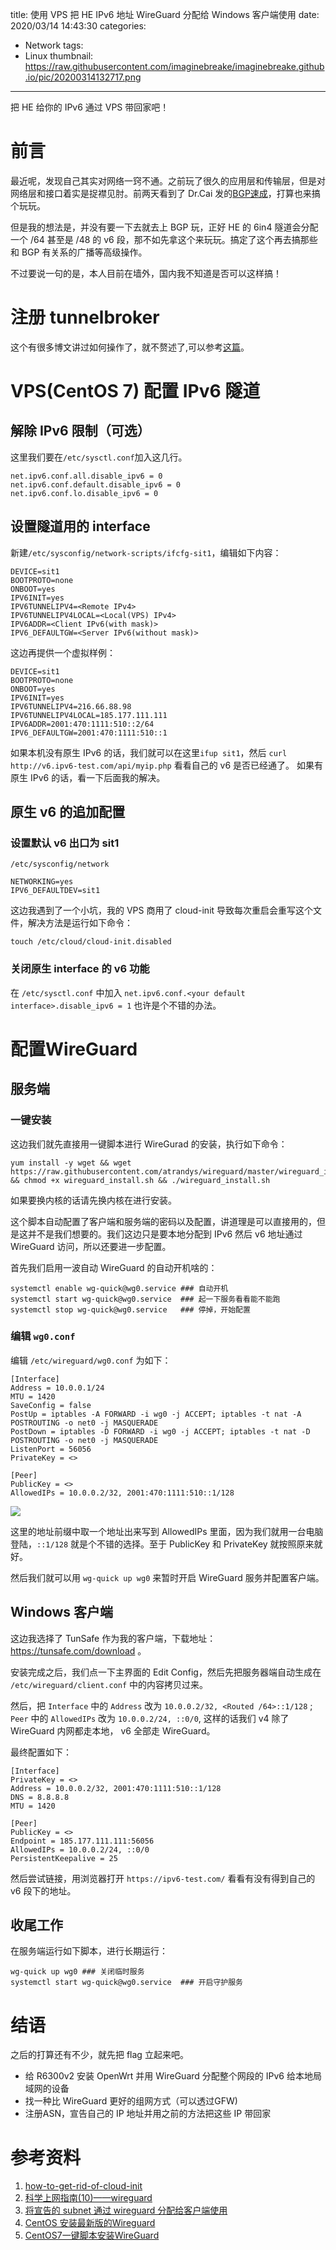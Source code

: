 title: 使用 VPS 把 HE IPv6 地址 WireGuard 分配给 Windows 客户端使用
date: 2020/03/14 14:43:30
categories:
- Network
tags:
- Linux
thumbnail: https://raw.githubusercontent.com/imaginebreake/imaginebreake.github.io/pic/20200314132717.png
---

把 HE 给你的 IPv6 通过 VPS 带回家吧！

<!-- more -->

# 前言

最近呢，发现自己其实对网络一窍不通。之前玩了很久的应用层和传输层，但是对网络层和接口着实是捉襟见肘。前两天看到了 Dr.Cai 发的[BGP速成](https://www.91yunbbs.com/discussion/641/drcais-noob-bgplayer-in-1hour-绝赞速成班-逃#latest)，打算也来搞个玩玩。

但是我的想法是，并没有要一下去就去上 BGP 玩，正好 HE 的 6in4 隧道会分配一个 /64 甚至是 /48 的 v6 段，那不如先拿这个来玩玩。搞定了这个再去搞那些和 BGP 有关系的广播等高级操作。

不过要说一句的是，本人目前在墙外，国内我不知道是否可以这样搞！

# 注册 tunnelbroker

这个有很多博文讲过如何操作了，就不赘述了,可以参考[这篇](https://www.91yunbbs.com/discussion/549/让affman失业系列菜鸟教学-第一篇-用6in4-隧道来替代-socks5代理)。

# VPS(CentOS 7) 配置 IPv6 隧道

## 解除 IPv6 限制（可选）

这里我们要在`/etc/sysctl.conf`加入这几行。

```
net.ipv6.conf.all.disable_ipv6 = 0
net.ipv6.conf.default.disable_ipv6 = 0
net.ipv6.conf.lo.disable_ipv6 = 0
```

## 设置隧道用的 interface

新建`/etc/sysconfig/network-scripts/ifcfg-sit1`，编辑如下内容：

```
DEVICE=sit1
BOOTPROTO=none
ONBOOT=yes
IPV6INIT=yes
IPV6TUNNELIPV4=<Remote IPv4>
IPV6TUNNELIPV4LOCAL=<Local(VPS) IPv4>
IPV6ADDR=<Client IPv6(with mask)>
IPV6_DEFAULTGW=<Server IPv6(without mask)>
```

这边再提供一个虚拟样例：
```
DEVICE=sit1
BOOTPROTO=none
ONBOOT=yes
IPV6INIT=yes
IPV6TUNNELIPV4=216.66.88.98
IPV6TUNNELIPV4LOCAL=185.177.111.111
IPV6ADDR=2001:470:1111:510::2/64
IPV6_DEFAULTGW=2001:470:1111:510::1
```

如果本机没有原生 IPv6 的话，我们就可以在这里```ifup sit1```，然后 ```curl http://v6.ipv6-test.com/api/myip.php``` 看看自己的 v6 是否已经通了。
如果有原生 IPv6 的话，看一下后面我的解决。

## 原生 v6 的追加配置

### 设置默认 v6 出口为 sit1

```
/etc/sysconfig/network

NETWORKING=yes
IPV6_DEFAULTDEV=sit1
```

这边我遇到了一个小坑，我的 VPS 商用了 cloud-init 导致每次重启会重写这个文件，解决方法是运行如下命令：

```
touch /etc/cloud/cloud-init.disabled
```

### 关闭原生 interface 的 v6 功能

在 `/etc/sysctl.conf` 中加入 `net.ipv6.conf.<your default interface>.disable_ipv6 = 1` 也许是个不错的办法。

# 配置WireGuard

## 服务端

### 一键安装

这边我们就先直接用一键脚本进行 WireGurad 的安装，执行如下命令：

```
yum install -y wget && wget https://raw.githubusercontent.com/atrandys/wireguard/master/wireguard_install.sh && chmod +x wireguard_install.sh && ./wireguard_install.sh
```

如果要换内核的话请先换内核在进行安装。

这个脚本自动配置了客户端和服务端的密码以及配置，讲道理是可以直接用的，但是这并不是我们想要的。我们这边只是要本地分配到 IPv6 然后 v6 地址通过 WireGuard 访问，所以还要进一步配置。

首先我们启用一波自动 WireGuard 的自动开机啥的：

```
systemctl enable wg-quick@wg0.service ### 自动开机
systemctl start wg-quick@wg0.service  ### 起一下服务看看能不能跑
systemctl stop wg-quick@wg0.service   ### 停掉，开始配置
```

### 编辑 `wg0.conf`

编辑 `/etc/wireguard/wg0.conf` 为如下：

```
[Interface]
Address = 10.0.0.1/24
MTU = 1420
SaveConfig = false
PostUp = iptables -A FORWARD -i wg0 -j ACCEPT; iptables -t nat -A POSTROUTING -o net0 -j MASQUERADE
PostDown = iptables -D FORWARD -i wg0 -j ACCEPT; iptables -t nat -D POSTROUTING -o net0 -j MASQUERADE
ListenPort = 56056
PrivateKey = <>

[Peer]
PublicKey = <>
AllowedIPs = 10.0.0.2/32, 2001:470:1111:510::1/128
```

![](https://raw.githubusercontent.com/imaginebreake/imaginebreake.github.io/pic/20200314142004.png)

这里的地址前缀中取一个地址出来写到 AllowedIPs 里面，因为我们就用一台电脑登陆，`::1/128` 就是个不错的选择。至于 PublicKey 和 PrivateKey 就按照原来就好。

然后我们就可以用 `wg-quick up wg0` 来暂时开启 WireGuard 服务并配置客户端。

## Windows 客户端

这边我选择了 TunSafe 作为我的客户端，下载地址：https://tunsafe.com/download 。

安装完成之后，我们点一下主界面的 Edit Config，然后先把服务器端自动生成在 `/etc/wireguard/client.conf` 中的内容拷贝过来。

然后，把 `Interface` 中的 `Address` 改为 `10.0.0.2/32, <Routed /64>::1/128` ; `Peer` 中的 `AllowedIPs` 改为 `10.0.0.2/24, ::0/0`, 这样的话我们 v4 除了 WireGuard 内网都走本地， v6 全部走 WireGuard。

最终配置如下：

```
[Interface]
PrivateKey = <>
Address = 10.0.0.2/32, 2001:470:1111:510::1/128
DNS = 8.8.8.8
MTU = 1420

[Peer]
PublicKey = <>
Endpoint = 185.177.111.111:56056
AllowedIPs = 10.0.0.2/24, ::0/0
PersistentKeepalive = 25
```
然后尝试链接，用浏览器打开 `https://ipv6-test.com/` 看看有没有得到自己的 v6 段下的地址。

## 收尾工作

在服务端运行如下脚本，进行长期运行：

```
wg-quick up wg0 ### 关闭临时服务
systemctl start wg-quick@wg0.service  ### 开启守护服务
```

# 结语

之后的打算还有不少，就先把 flag 立起来吧。

- 给 R6300v2 安装 OpenWrt 并用 WireGuard 分配整个网段的 IPv6 给本地局域网的设备
- 找一种比 WireGuard 更好的组网方式（可以透过GFW)
- 注册ASN，宣告自己的 IP 地址并用之前的方法把这些 IP 带回家
 


# 参考资料
1. [how-to-get-rid-of-cloud-init](https://askubuntu.com/questions/539277/how-to-get-rid-of-cloud-init)
2. [科学上网指南(10)——wireguard](https://eddyemma.com/blog/2018/08/26/科学上网指南-wireguard/)
3. [将宣告的 subnet 通过 wireguard 分配给客户端使用](https://blog.ni-co.moe/public/571.html)
4. [CentOS 安装最新版的Wireguard](https://kotori.net/2018/10/21/centos-%E5%AE%89%E8%A3%85%E6%9C%80%E6%96%B0%E7%89%88%E7%9A%84wireguard/)
5. [CentOS7一键脚本安装WireGuard
](https://www.atrandys.com/2018/886.html)